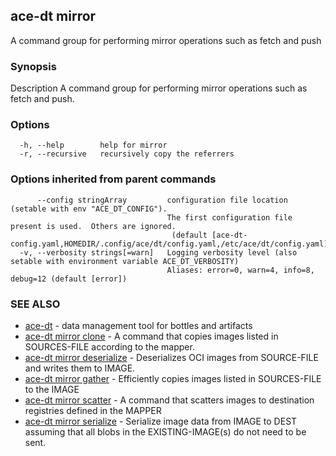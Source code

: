 ## ace-dt mirror

A command group for performing mirror operations such as fetch and push

### Synopsis

Description
  A command group for performing mirror operations such as fetch and push.


### Options

```
  -h, --help        help for mirror
  -r, --recursive   recursively copy the referrers
```

### Options inherited from parent commands

```
      --config stringArray         configuration file location (setable with env "ACE_DT_CONFIG").
                                   The first configuration file present is used.  Others are ignored.
                                    (default [ace-dt-config.yaml,HOMEDIR/.config/ace/dt/config.yaml,/etc/ace/dt/config.yaml])
  -v, --verbosity strings[=warn]   Logging verbosity level (also setable with environment variable ACE_DT_VERBOSITY)
                                   Aliases: error=0, warn=4, info=8, debug=12 (default [error])
```

### SEE ALSO

* [ace-dt](ace-dt.md)	 - data management tool for bottles and artifacts
* [ace-dt mirror clone](ace-dt_mirror_clone.md)	 - A command that copies images listed in SOURCES-FILE according to the mapper.
* [ace-dt mirror deserialize](ace-dt_mirror_deserialize.md)	 - Deserializes OCI images from SOURCE-FILE and writes them to IMAGE.
* [ace-dt mirror gather](ace-dt_mirror_gather.md)	 - Efficiently copies images listed in SOURCES-FILE to the IMAGE
* [ace-dt mirror scatter](ace-dt_mirror_scatter.md)	 - A command that scatters images to destination registries defined in the MAPPER
* [ace-dt mirror serialize](ace-dt_mirror_serialize.md)	 - Serialize image data from IMAGE to DEST assuming that all blobs in the EXISTING-IMAGE(s) do not need to be sent.

